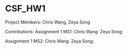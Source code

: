 # CSF_HW1

Project Members: Chris Wang, Zeya Song

Contributions:
Assignment 1 MS1:
    Chris Wang: 
    Zeya Song: 

Assignment 1 MS2:
    Chris Wang: 
    Zeya Song: 
